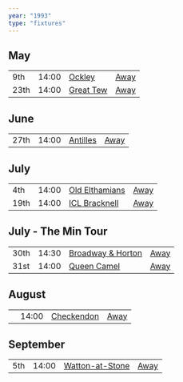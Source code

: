 ```yaml
---
year: "1993"
type: "fixtures"
---
```


## May

|  |  |  |  |
|:---|:---|:---|:---|
| 9th | 14:00 | [Ockley](/1993/ockley) | [Away]() |
| 23th | 14:00 | [Great Tew](/1993/great-tew) | [Away]() |

## June

|  |  |  |  |
|:---|:---|:---|:---|
| 27th | 14:00 | [Antilles](/1993/antilles) | [Away]() |

## July

|  |  |  |  |
|:---|:---|:---|:---|
| 4th | 14:00 | [Old Elthamians](/1993/old-elthamians) | [Away]() |
| 19th | 14:00 | [ICL Bracknell](/1993/icl-bracknell) | [Away]() |

## July - The Min Tour

|  |  |  |  |
|:---|:---|:---|:---|
| 30th | 14:30 | [Broadway & Horton](/1993/broadway-and-horton) | [Away]() |
| 31st | 14:00 | [Queen Camel](/1993/queen-camel) | [Away]() |

## August

|  |  |  |  |
|:---|:---|:---|:---|
|  | 14:00 | [Checkendon](/1993/checkendon) | [Away]() | 

## September

|  |  |  |  |
|:---|:---|:---|:---|
| 5th | 14:00 | [Watton-at-Stone](/1993/watton-at-stone) | [Away]() |